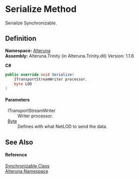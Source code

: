 # Serialize Method


Serialize Synchronizable.



## Definition
**Namespace:** <a href="N_Alteruna">Alteruna</a>  
**Assembly:** Alteruna.Trinity (in Alteruna.Trinity.dll) Version: 1.1.6

**C#**
``` C#
public override void Serialize(
	ITransportStreamWriter processor,
	byte LOD
)
```



#### Parameters
<dl><dt>  ITransportStreamWriter</dt><dd>Writer processor.</dd><dt>  <a href="https://learn.microsoft.com/dotnet/api/system.byte" target="_blank" rel="noopener noreferrer">Byte</a></dt><dd>Defines with what NetLOD to send the data.</dd></dl>

## See Also


#### Reference
<a href="T_Alteruna_Synchronizable">Synchronizable Class</a>  
<a href="N_Alteruna">Alteruna Namespace</a>  
